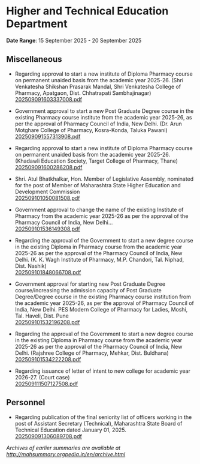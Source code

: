 # Higher and Technical Education Department

**Date Range**: 15 September 2025 - 20 September 2025


## Miscellaneous
- Regarding approval to start a new institute of Diploma Pharmacy course on permanent unaided basis from the academic year 2025-26. (Shri Venkatesha Shikshan Prasarak Mandal, Shri Venkatesha College of Pharmacy, Apatgaon, Dist. Chhatrapati Sambhajinagar)\
  [202509091603337008.pdf](https://gr.maharashtra.gov.in/Site/Upload/Government%20Resolutions/English/202509091603337008.pdf)

- Government approval to start a new Post Graduate Degree course in the existing Pharmacy course institute from the academic year 2025-26, as per the approval of Pharmacy Council of India, New Delhi. (Dr. Arun Motghare College of Pharmacy, Kosra-Konda, Taluka Pawani)\
  [202509091557313908.pdf](https://gr.maharashtra.gov.in/Site/Upload/Government%20Resolutions/English/202509091557313908.pdf)

- Regarding approval to start a new institute of Diploma Pharmacy course on permanent unaided basis from the academic year 2025-26. (Khadawli Education Society, Target College of Pharmacy, Thane)\
  [202509091600286208.pdf](https://gr.maharashtra.gov.in/Site/Upload/Government%20Resolutions/English/202509091600286208.pdf)

- Shri. Atul Bhatkhalkar, Hon. Member of Legislative Assembly, nominated for the post of Member of Maharashtra State Higher Education and Development Commission\
  [202509101050081508.pdf](https://gr.maharashtra.gov.in/Site/Upload/Government%20Resolutions/English/202509101050081508.pdf)

- Government approval to change the name of the existing Institute of Pharmacy from the academic year 2025-26 as per the approval of the Pharmacy Council of India, New Delhi...\
  [202509101536149308.pdf](https://gr.maharashtra.gov.in/Site/Upload/Government%20Resolutions/English/202509101536149308.pdf)

- Regarding the approval of the Government to start a new degree course in the existing Diploma in Pharmacy course from the academic year 2025-26 as per the approval of the Pharmacy Council of India, New Delhi. (K. K. Wagh Institute of Pharmacy, M.P. Chandori, Tal. Niphad, Dist. Nashik)\
  [202509101848066708.pdf](https://gr.maharashtra.gov.in/Site/Upload/Government%20Resolutions/English/202509101848066708.pdf)

- Government approval for starting new Post Graduate Degree course/increasing the admission capacity of Post Graduate Degree/Degree course in the existing Pharmacy course institution from the academic year 2025-26, as per the approval of Pharmacy Council of India, New Delhi. PES Modern College of Pharmacy for Ladies, Moshi, Tal. Haveli, Dist. Pune\
  [202509101532196208.pdf](https://gr.maharashtra.gov.in/Site/Upload/Government%20Resolutions/English/202509101532196208.pdf)

- Regarding the approval of the Government to start a new degree course in the existing Diploma in Pharmacy course from the academic year 2025-26 as per the approval of the Pharmacy Council of India, New Delhi. (Rajshree College of Pharmacy, Mehkar, Dist. Buldhana)\
  [202509101534222208.pdf](https://gr.maharashtra.gov.in/Site/Upload/Government%20Resolutions/English/202509101534222208.pdf)

- Regarding issuance of letter of intent to new college for academic year 2026-27. (Court case)\
  [202509111507127508.pdf](https://gr.maharashtra.gov.in/Site/Upload/Government%20Resolutions/English/202509111507127508.pdf)

## Personnel
- Regarding publication of the final seniority list of officers working in the post of Assistant Secretary (Technical), Maharashtra State Board of Technical Education dated January 01, 2025.\
  [202509091306089708.pdf](https://gr.maharashtra.gov.in/Site/Upload/Government%20Resolutions/English/202509091306089708.pdf)


*Archives of earlier summaries are available at http://mahsummary.orgpedia.in/en/archive.html*